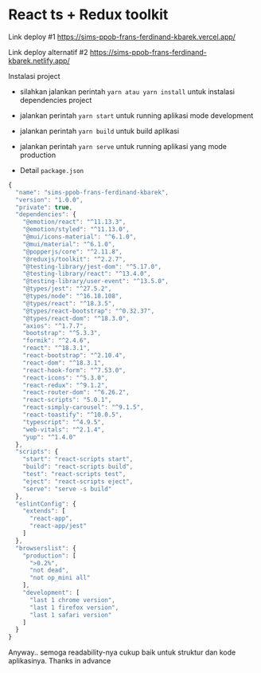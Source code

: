 # React ts + Redux toolkit

Link deploy #1 https://sims-ppob-frans-ferdinand-kbarek.vercel.app/

Link deploy alternatif #2 https://sims-ppob-frans-ferdinand-kbarek.netlify.app/



Instalasi project

- silahkan jalankan perintah `yarn atau yarn install` untuk instalasi dependencies project
- jalankan perintah `yarn start` untuk running aplikasi mode development
- jalankan perintah `yarn build` untuk build aplikasi
- jalankan perintah `yarn serve` untuk running aplikasi yang mode production


- Detail `package.json`


```js
{
  "name": "sims-ppob-frans-ferdinand-kbarek",
  "version": "1.0.0",
  "private": true,
  "dependencies": {
    "@emotion/react": "^11.13.3",
    "@emotion/styled": "^11.13.0",
    "@mui/icons-material": "^6.1.0",
    "@mui/material": "^6.1.0",
    "@popperjs/core": "^2.11.8",
    "@reduxjs/toolkit": "^2.2.7",
    "@testing-library/jest-dom": "^5.17.0",
    "@testing-library/react": "^13.4.0",
    "@testing-library/user-event": "^13.5.0",
    "@types/jest": "^27.5.2",
    "@types/node": "^16.18.108",
    "@types/react": "^18.3.5",
    "@types/react-bootstrap": "^0.32.37",
    "@types/react-dom": "^18.3.0",
    "axios": "^1.7.7",
    "bootstrap": "^5.3.3",
    "formik": "^2.4.6",
    "react": "^18.3.1",
    "react-bootstrap": "^2.10.4",
    "react-dom": "^18.3.1",
    "react-hook-form": "^7.53.0",
    "react-icons": "^5.3.0",
    "react-redux": "^9.1.2",
    "react-router-dom": "^6.26.2",
    "react-scripts": "5.0.1",
    "react-simply-carousel": "^9.1.5",
    "react-toastify": "^10.0.5",
    "typescript": "^4.9.5",
    "web-vitals": "^2.1.4",
    "yup": "^1.4.0"
  },
  "scripts": {
    "start": "react-scripts start",
    "build": "react-scripts build",
    "test": "react-scripts test",
    "eject": "react-scripts eject",
    "serve": "serve -s build"
  },
  "eslintConfig": {
    "extends": [
      "react-app",
      "react-app/jest"
    ]
  },
  "browserslist": {
    "production": [
      ">0.2%",
      "not dead",
      "not op_mini all"
    ],
    "development": [
      "last 1 chrome version",
      "last 1 firefox version",
      "last 1 safari version"
    ]
  }
}

```

Anyway.. semoga readability-nya cukup baik untuk struktur dan kode aplikasinya. Thanks in advance
